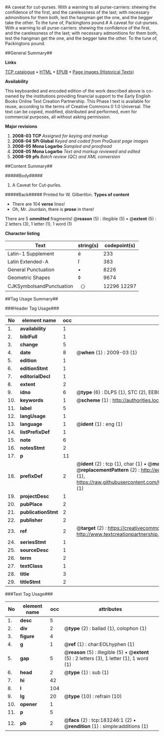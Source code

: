 #A caveat for cut-purses. With a warning to all purse-carriers: shewing the confidence of the first, and the carelessness of the last; with necessary admonitions for them both, lest the hangman get the one, and the begger take the other. To the tune of, Packingtons pound.#
A caveat for cut-purses. With a warning to all purse-carriers: shewing the confidence of the first, and the carelessness of the last; with necessary admonitions for them both, lest the hangman get the one, and the begger take the other. To the tune of, Packingtons pound.

##General Summary##

**Links**

[TCP catalogue](http://www.ota.ox.ac.uk/tcp/)  • 
[HTML](http://tei.it.ox.ac.uk/tcp/Texts-HTML/free/B01/B01963.html)  • 
[EPUB](http://tei.it.ox.ac.uk/tcp/Texts-EPUB/free/B01/B01963.epub) • 
[Page images (Historical Texts)](https://data.historicaltexts.jisc.ac.uk/view?pubId=eebo-99887625e&pageId=eebo-99887625e-183246-1)

**Availability**

This keyboarded and encoded edition of the
	       work described above is co-owned by the institutions
	       providing financial support to the Early English Books
	       Online Text Creation Partnership. This Phase I text is
	       available for reuse, according to the terms of Creative
	       Commons 0 1.0 Universal. The text can be copied,
	       modified, distributed and performed, even for
	       commercial purposes, all without asking permission.

**Major revisions**

1. __2008-03__ __TCP__ *Assigned for keying and markup*
1. __2008-04__ __SPi Global__ *Keyed and coded from ProQuest page images*
1. __2008-05__ __Mona Logarbo__ *Sampled and proofread*
1. __2008-05__ __Mona Logarbo__ *Text and markup reviewed and edited*
1. __2008-09__ __pfs__ *Batch review (QC) and XML conversion*

##Content Summary##

#####Body#####

1. A Caveat for Cut-purſes.

#####Back#####
Printed for W. Gilbertſon.
**Types of content**

  * There are 104 **verse** lines!
  * Oh, Mr. Jourdain, there is **prose** in there!

There are 5 **ommitted** fragments! 
 @__reason__ (5) : illegible (5)  •  @__extent__ (5) : 2 letters (3), 1 letter (1), 1 word (1)

**Character listing**


|Text|string(s)|codepoint(s)|
|---|---|---|
|Latin-1 Supplement|é|233|
|Latin Extended-A|ſ|383|
|General Punctuation|•|8226|
|Geometric Shapes|◊|9674|
|CJKSymbolsandPunctuation|〈〉|12296 12297|

##Tag Usage Summary##

###Header Tag Usage###

|No|element name|occ|attributes|
|---|---|---|---|
|1.|__availability__|1||
|2.|__biblFull__|1||
|3.|__change__|5||
|4.|__date__|8| @__when__ (1) : 2009-03 (1)|
|5.|__edition__|1||
|6.|__editionStmt__|1||
|7.|__editorialDecl__|1||
|8.|__extent__|2||
|9.|__idno__|6| @__type__ (6) : DLPS (1), STC (2), EEBO-CITATION (1), PROQUEST (1), VID (1)|
|10.|__keywords__|1| @__scheme__ (1) : http://authorities.loc.gov/ (1)|
|11.|__label__|5||
|12.|__langUsage__|1||
|13.|__language__|1| @__ident__ (1) : eng (1)|
|14.|__listPrefixDef__|1||
|15.|__note__|6||
|16.|__notesStmt__|2||
|17.|__p__|11||
|18.|__prefixDef__|2| @__ident__ (2) : tcp (1), char (1)  •  @__matchPattern__ (2) : ([0-9\-]+):([0-9IVX]+) (1), (.+) (1)  •  @__replacementPattern__ (2) : http://eebo.chadwyck.com/downloadtiff?vid=$1&page=$2 (1), https://raw.githubusercontent.com/textcreationpartnership/Texts/master/tcpchars.xml#$1 (1)|
|19.|__projectDesc__|1||
|20.|__pubPlace__|2||
|21.|__publicationStmt__|2||
|22.|__publisher__|2||
|23.|__ref__|2| @__target__ (2) : https://creativecommons.org/publicdomain/zero/1.0/ (1), http://www.textcreationpartnership.org/docs/. (1)|
|24.|__seriesStmt__|1||
|25.|__sourceDesc__|1||
|26.|__term__|2||
|27.|__textClass__|1||
|28.|__title__|3||
|29.|__titleStmt__|2||


###Text Tag Usage###

|No|element name|occ|attributes|
|---|---|---|---|
|1.|__desc__|5||
|2.|__div__|2| @__type__ (2) : ballad (1), colophon (1)|
|3.|__figure__|4||
|4.|__g__|1| @__ref__ (1) : char:EOLhyphen (1)|
|5.|__gap__|5| @__reason__ (5) : illegible (5)  •  @__extent__ (5) : 2 letters (3), 1 letter (1), 1 word (1)|
|6.|__head__|2| @__type__ (1) : sub (1)|
|7.|__hi__|42||
|8.|__l__|104||
|9.|__lg__|20| @__type__ (10) : refrain (10)|
|10.|__opener__|1||
|11.|__p__|5||
|12.|__pb__|2| @__facs__ (2) : tcp:183246:1 (2)  •  @__rendition__ (1) : simple:additions (1)|
